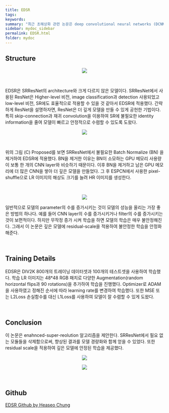 ```yaml
---
title: EDSR
tags: 
keywords:
summary: "최근 초해상화 관련 논문은 deep convolutional neural networks (DCNN)을 이용한 모델들이 많았다. 특히, residual learning 기술들이 초해상화 성능 향상에 크게 기여했다. 이 논문이 발표하는 enhanced deep super-resolution network (EDSR)는 논문을 발표한 시점의 다른 state-of-the-art 초해상화 기법보다 월등히 높은 성능을 낸다. 다른 모델보다 EDSR이 더 좋은 성능을 낼 수 있었던 중요한 원인은 ResNet에 필요 없는 모듈을 삭제하고 깊은 모델을 안정적으로 학습할 수 있었기 때문이었다. 이 논문에서 제안한 EDSR 모델은 이 당시 최고의 SR 모델들보다 뛰어난 benchmark 성능을 보여줬고 NTIRE2017Super-Resolution Challenge에서 우승도 했다."
sidebar: mydoc_sidebar
permalink: EDSR.html
folder: mydoc
---
```


## Structure
<p align="center">
  <img width="" height="" src="https://images.velog.io/images/heaseo/post/039f88b7-4a06-44a6-849c-2f8a3def9a67/Screen%20Shot%202021-06-08%20at%2012.48.48%20PM.png">
</p>

<br />

EDSR은 SRResNet의 architecture와 크게 다르지 않은 모델이다. SRResNet에서 사용된 ResNet은 Higher-level 비전, image classification과 detection 사용되었고 low-level 비전, SR에도 효율적으로 적용할 수 있을 것 같아서 EDSR에 적용했다. 간략하게 ResNet을 설명하자면, ResNet은 더 깊게 모델을 만들 수 있게 공헌한 기법이다. 특히 skip-connection과 재귀 convolution을 이용하여 SR에 불필요한 identity information을 줄여  모델이 빠르고 안정적으로 수렴할 수 있도록 도왔다.

<p align="center">
  <img width="" height="" src="https://images.velog.io/images/heaseo/post/b590285c-303d-465f-ab2f-51acf0381d36/resblocks.PNG">
</p>

<br />

위의 그림 (C) Proposed를 보면 SRResNet에서 불필요한 Batch Normalize (BN) 을 제거하여 EDSR에 적용했다. BN을 제거한 이유는 BN이 소모하는 GPU 메모리 사용량이 보통 한 개의 CNN layer와 비슷하기 때문이다. 이후 BN을 제거하고 남은 GPU 메모리에 더 많은 CNN을 쌓아 더 깊은 모델을 만들었다. 그 후 ESPCN에서 사용한 pixel-shuffle으로 LR 이미지의 해상도 크기를 늘려 HR 이미지를 생성한다.

<br />

<p align="center">
  <img width="" height="" src="https://images.velog.io/images/heaseo/post/1290bf71-0e18-4b28-a74b-2ce28b8ffea7/Screen%20Shot%202021-06-08%20at%2012.50.19%20PM.png">
</p>

일반적으로 모델의 parameter의 수를 증가시키는 것이 모델의 성능을 올리는 가장 좋은 방법의 하나다. 예를 들어 CNN layer의 수를 증가시키거나 filter의 수를 증가시키는 것이 보편적이다. 하지만 무작정 증가 시켜 학습을 하면 모델의 학습은 매우 불안정해진다. 그래서 이 논문은 깊은 모델에 residual-scale을 적용하여 불안정한 학습을 안정화해준다. 

<br />

## Training Details
EDSR은 DIV2K 800개의 트레이닝 데이터셋과 100개의 테스트셋을 사용하여 학습했다. 학습 LR 이미지는 48*48 RGB 패치로 다양한 Augmentation(random horizontal flips과 90 rotations)을 추가하여 학습을 진행했다. Optimizer로 ADAM을 사용하였고 정해진 순서에 따라 learning rate를 변경하여 학습했다. 또한 MSE 또는 L2Loss 손실함수를 대신 L1Loss를 사용하여 모델이 잘 수렴할 수 있게 도왔다.

<br />

## Conclusion
이 논문은 enahnced-super-reolution 알고리즘을 제안한다. SRResNet에서 필요 없는 모듈들을 삭제함으로써, 향상된 결과를 모델 경량화와 함께 얻을 수 있었다. 또한 residual scale을 적용하여 깊은 모델에 안정된 학습을 제공했다.
<br />

<p align="center">
  <img width="" height="" src="https://images.velog.io/images/heaseo/post/bd8ea304-4fe7-4dcb-9086-75df7e2281ee/result1.PNG">
</p>

<p align="center">
  <img width="" height="" src="https://images.velog.io/images/heaseo/post/24151c77-288c-4963-9d3e-3984beec2f5c/result2.PNG">
</p>

<br />

## Github
[EDSR Github by Heaseo Chung](https://github.com/HeaseoChung/EDSR-PyTorch)

